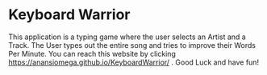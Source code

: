 # Keyboard Warrior

This application is a typing game where the user selects an Artist and a Track. The User types out the entire song and tries to improve their Words Per Minute.
You can reach this website by clicking https://anansiomega.github.io/KeyboardWarrior/ . Good Luck and have fun!
